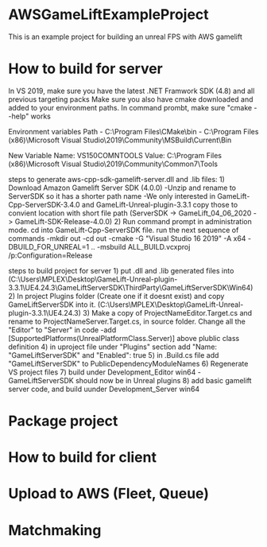 # AWSGameLiftExampleProject

This is an example project for building an unreal FPS with AWS gamelift


# How to build for server

In VS 2019, make sure you have the latest .NET Framwork SDK (4.8) and all previous targeting packs
Make sure you also have cmake downloaded and added to your environment paths. In command prombt, make sure "cmake --help" works

Environment variables Path
	- C:\Program Files\CMake\bin
	- C:\Program Files (x86)\Microsoft Visual Studio\2019\Community\MSBuild\Current\Bin

New Variable 
	Name: VS150COMNTOOLS
	Value: C:\Program Files (x86)\Microsoft Visual Studio\2019\Community\Common7\Tools

steps to generate aws-cpp-sdk-gamelift-server.dll and .lib files:
	1) Download Amazon Gamelift Server SDK (4.0.0) 
		-Unzip and rename to ServerSDK so it has a shorter path name
		-We only interested in GameLift-Cpp-ServerSDK-3.4.0 and GameLift-Unreal-plugin-3.3.1 copy those to convient location with short file path
      		 (ServerSDK -> GameLift_04_06_2020 -> GameLift-SDK-Release-4.0.0)
	2) Run command prompt in administration mode.  cd into GameLift-Cpp-ServerSDK file. run the next sequence of commands
		-mkdir out
		-cd out
		-cmake -G "Visual Studio 16 2019" -A x64 -DBUILD_FOR_UNREAL=1 ..
		-msbuild ALL_BUILD.vcxproj /p:Configuration=Release

steps to build project for server
	1) put .dll and .lib generated files into (C:\Users\MPLEX\Desktop\GameLift-Unreal-plugin-3.3.1\UE4.24.3\GameLiftServerSDK\ThirdParty\GameLiftServerSDK\Win64)
	2) In project Plugins folder (Create one if it doesnt exist) and copy GameLiftServerSDK into it. (C:\Users\MPLEX\Desktop\GameLift-Unreal-plugin-3.3.1\UE4.24.3)
	3) Make a copy of ProjectNameEditor.Target.cs and rename to ProjectNameServer.Target.cs, in source folder. Change all the "Editor" to "Server" in code
		-add [SupportedPlatforms(UnrealPlatformClass.Server)] above plublic class definition
	4) in uproject file under "Plugins" section add "Name: "GameLiftServerSDK" and "Enabled": true
	5) in .Build.cs file add "GameLiftServerSDK" to PublicDependencyModuleNames 
	6) Regenerate VS project files
	7) build under Development_Editor win64
		-GameLiftServerSDK should now be in Unreal plugins
	8) add basic gamelift server code, and build uunder Development_Server win64

# Package project


# How to build for client


# Upload to AWS (Fleet, Queue)

# Matchmaking 